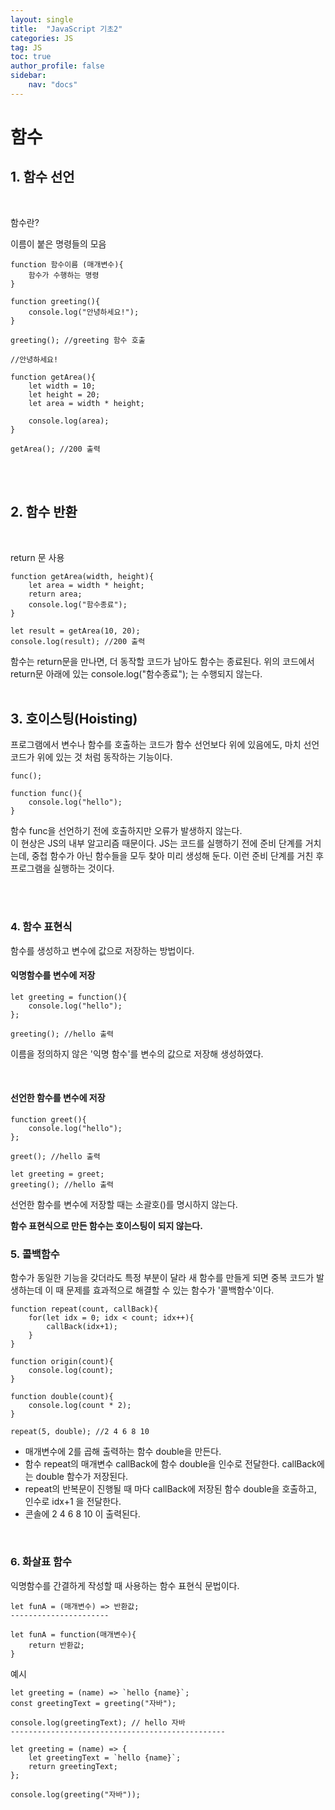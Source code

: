 ```yaml
---
layout: single
title:  "JavaScript 기초2"
categories: JS
tag: JS
toc: true
author_profile: false
sidebar:
    nav: "docs"
---
```


# 함수

## 1. 함수 선언
<br/>

함수란?

이름이 붙은 명령들의 모음

```
function 함수이름 (매개변수){
    함수가 수행하는 명령
}
```
```
function greeting(){
    console.log("안녕하세요!");
}

greeting(); //greeting 함수 호출

//안녕하세요!
```
```
function getArea(){
    let width = 10;
    let height = 20;
    let area = width * height;
    
    console.log(area);
}

getArea(); //200 출력
```
<br/>
<br/>

## 2. 함수 반환

<br/>

return 문 사용

```
function getArea(width, height){
    let area = width * height;
    return area;
    console.log("함수종료");
}

let result = getArea(10, 20);
console.log(result); //200 출력

```
함수는 return문을 만나면, 더 동작할 코드가 남아도 함수는 종료된다. 위의 코드에서 return문 아래에 있는 console.log("함수종료"); 는 수행되지 않는다. 
<br/>
<br/>

## 3. 호이스팅(Hoisting)

프로그램에서 변수나 함수를 호출하는 코드가 함수 선언보다 위에 있음에도, 마치 선언 코드가 위에 있는 것 처럼 동작하는 기능이다.

```
func();

function func(){
    console.log("hello");
}
```

함수 func을 선언하기 전에 호출하지만 오류가 발생하지 않는다. <br/>
이 현상은 JS의 내부 알고리즘 때문이다. JS는 코드를 실행하기 전에 준비 단계를 거치는데, 중첩 함수가 아닌 함수들을 모두 찾아 미리 생성해 둔다. 이런 준비 단계를 거친 후 프로그램을 실행하는 것이다.

<br/>
<br/>

### 4. 함수 표현식

함수를 생성하고 변수에 값으로 저장하는 방법이다.


#### 익명함수를 변수에 저장
```
let greeting = function(){
    console.log("hello");
};

greeting(); //hello 출력
```

이름을 정의하지 않은 '익명 함수'를 변수의 값으로 저장해 생성하였다.

<br/>

#### 선언한 함수를 변수에 저장
```
function greet(){
    console.log("hello");
};

greet(); //hello 출력

let greeting = greet;
greeting(); //hello 출력
```

선언한 함수를 변수에 저장할 때는 소괄호()를 명시하지 않는다.
<br/>

**함수 표현식으로 만든 함수는 호이스팅이 되지 않는다.**


### 5. 콜백함수

함수가 동일한 기능을 갖더라도 특정 부분이 달라 새 함수를 만들게 되면 중복 코드가 발생하는데 이 때 문제를 효과적으로 해결할 수 있는 함수가 '콜백함수'이다.

```
function repeat(count, callBack){
    for(let idx = 0; idx < count; idx++){
        callBack(idx+1);
    }
}

function origin(count){
    console.log(count);
}

function double(count){
    console.log(count * 2);
}

repeat(5, double); //2 4 6 8 10

```

- 매개변수에 2를 곱해 출력하는 함수 double을 만든다.
- 함수 repeat의 매개변수 callBack에 함수 double을 인수로 전달한다. callBack에는 double 함수가 저장된다.
- repeat의 반복문이 진행될 때 마다 callBack에 저장된 함수 double을 호출하고, 인수로 idx+1 을 전달한다.
- 콘솔에 2 4 6 8 10 이 출력된다.

<br/>

### 6. 화살표 함수

익명함수를 간결하게 작성할 때 사용하는 함수 표현식 문법이다.

```
let funA = (매개변수) => 반환값;
----------------------

let funA = function(매개변수){
    return 반환값;
}
```

예시 
```
let greeting = (name) => `hello {name}`;
const greetingText = greeting("자바");

console.log(greetingText); // hello 자바
------------------------------------------------

let greeting = (name) => {
    let greetingText = `hello {name}`;
    return greetingText;
};

console.log(greeting("자바"));
```





















